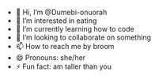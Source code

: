- 👋 Hi, I’m @Dumebi-onuorah
- 👀 I’m interested in eating
- 🌱 I’m currently learning how to code
- 💞️ I’m looking to collaborate on something
- 📫 How to reach me by broom
- 😄 Pronouns: she/her
- ⚡ Fun fact: am taller than you

<!---
Dumebi-onuorah/Dumebi-onuorah is a ✨ special ✨ repository because its `README.md` (this file) appears on your GitHub profile.
You can click the Preview link to take a look at your changes.
--->
